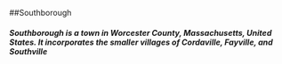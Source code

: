 ##Southborough

##### *Southborough is a town in Worcester County, Massachusetts, United States. It incorporates the smaller villages of Cordaville, Fayville, and Southville*

